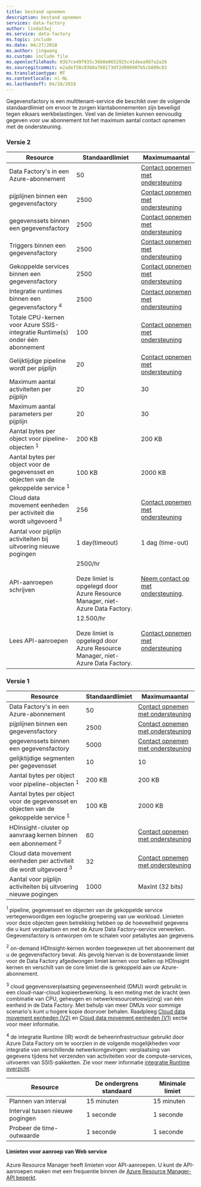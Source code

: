 ```yaml
---
title: bestand opnemen
description: bestand opnemen
services: data-factory
author: linda33wj
ms.service: data-factory
ms.topic: include
ms.date: 04/27/2018
ms.author: jingwang
ms.custom: include file
ms.openlocfilehash: 03b7ce49f935c36b0e0652925c41deea987a2a26
ms.sourcegitcommit: e2adef58c03b0a780173df2d988907b5cb809c82
ms.translationtype: MT
ms.contentlocale: nl-NL
ms.lasthandoff: 04/28/2018
---
```

Gegevensfactory is een multitenant-service die beschikt over de volgende standaardlimiet om ervoor te zorgen klantabonnementen zijn beveiligd tegen elkaars werkbelastingen. Veel van de limieten kunnen eenvoudig gegeven voor uw abonnement tot het maximum aantal contact opnemen met de ondersteuning.

### <a name="version-2"></a>Versie 2

| Resource | Standaardlimiet | Maximumaantal | 
| -------- | ------------- | ------------- | 
| Data Factory's in een Azure-abonnement | 50 | [Contact opnemen met ondersteuning](https://azure.microsoft.com/blog/2014/06/04/azure-limits-quotas-increase-requests/) |
| pijplijnen binnen een gegevensfactory | 2500 | [Contact opnemen met ondersteuning](https://azure.microsoft.com/blog/2014/06/04/azure-limits-quotas-increase-requests/) |
| gegevenssets binnen een gegevensfactory | 2500 | [Contact opnemen met ondersteuning](https://azure.microsoft.com/blog/2014/06/04/azure-limits-quotas-increase-requests/) |
| Triggers binnen een gegevensfactory | 2500 | [Contact opnemen met ondersteuning](https://azure.microsoft.com/blog/2014/06/04/azure-limits-quotas-increase-requests/) |
| Gekoppelde services binnen een gegevensfactory | 2500 | [Contact opnemen met ondersteuning](https://azure.microsoft.com/blog/2014/06/04/azure-limits-quotas-increase-requests/) |
| Integratie runtimes binnen een gegevensfactory <sup>4</sup> | 2500 | [Contact opnemen met ondersteuning](https://azure.microsoft.com/blog/2014/06/04/azure-limits-quotas-increase-requests/) |
| Totale CPU-kernen voor Azure SSIS-integratie Runtime(s) onder één abonnement | 100 | [Contact opnemen met ondersteuning](https://azure.microsoft.com/blog/2014/06/04/azure-limits-quotas-increase-requests/) |
| Gelijktijdige pipeline wordt per pijplijn | 20 | [Contact opnemen met ondersteuning](https://azure.microsoft.com/blog/2014/06/04/azure-limits-quotas-increase-requests/) |
| Maximum aantal activiteiten per pijplijn | 20 | 30 |
| Maximum aantal parameters per pijplijn | 20 | 30 |
| Aantal bytes per object voor pipeline-objecten <sup>1</sup> | 200 KB | 200 KB |
| Aantal bytes per object voor de gegevensset en objecten van de gekoppelde service <sup>1</sup> | 100 KB | 2000 KB |
| Cloud data movement eenheden per activiteit die wordt uitgevoerd <sup>3</sup> | 256 | [Contact opnemen met ondersteuning](https://azure.microsoft.com/blog/2014/06/04/azure-limits-quotas-increase-requests/) |
| Aantal voor pijplijn activiteiten bij uitvoering nieuwe pogingen | 1 day(timeout) | 1 dag (time-out) |
| API-aanroepen schrijven | 2500/hr<br/><br/> Deze limiet is opgelegd door Azure Resource Manager, niet-Azure Data Factory. | [Neem contact op met ondersteuning](https://azure.microsoft.com/blog/2014/06/04/azure-limits-quotas-increase-requests/). |
| Lees API-aanroepen | 12.500/hr<br/><br/> Deze limiet is opgelegd door Azure Resource Manager, niet-Azure Data Factory. | [Contact opnemen met ondersteuning](https://azure.microsoft.com/blog/2014/06/04/azure-limits-quotas-increase-requests/) |


### <a name="version-1"></a>Versie 1

| **Resource** | **Standaardlimiet** | **Maximumaantal** |
| --- | --- | --- |
| Data Factory's in een Azure-abonnement |50 |[Contact opnemen met ondersteuning](https://azure.microsoft.com/blog/2014/06/04/azure-limits-quotas-increase-requests/) |
| pijplijnen binnen een gegevensfactory |2500 |[Contact opnemen met ondersteuning](https://azure.microsoft.com/blog/2014/06/04/azure-limits-quotas-increase-requests/) |
| gegevenssets binnen een gegevensfactory |5000 |[Contact opnemen met ondersteuning](https://azure.microsoft.com/blog/2014/06/04/azure-limits-quotas-increase-requests/) |
| gelijktijdige segmenten per gegevensset |10 |10 |
| Aantal bytes per object voor pipeline-objecten <sup>1</sup> |200 KB |200 KB |
| Aantal bytes per object voor de gegevensset en objecten van de gekoppelde service <sup>1</sup> |100 KB |2000 KB |
| HDInsight-cluster op aanvraag kernen binnen een abonnement <sup>2</sup> |60 |[Contact opnemen met ondersteuning](https://azure.microsoft.com/blog/2014/06/04/azure-limits-quotas-increase-requests/) |
| Cloud data movement eenheden per activiteit die wordt uitgevoerd <sup>3</sup> |32 |[Contact opnemen met ondersteuning](https://azure.microsoft.com/blog/2014/06/04/azure-limits-quotas-increase-requests/) |
| Aantal voor pijplijn activiteiten bij uitvoering nieuwe pogingen |1000 |MaxInt (32 bits) |

<sup>1</sup> pipeline, gegevensset en objecten van de gekoppelde service vertegenwoordigen een logische groepering van uw workload. Limieten voor deze objecten geen betrekking hebben op de hoeveelheid gegevens die u kunt verplaatsen en met de Azure Data Factory-service verwerken. Gegevensfactory is ontworpen om te schalen voor petabytes aan gegevens.

<sup>2</sup> on-demand HDInsight-kernen worden toegewezen uit het abonnement dat u de gegevensfactory bevat. Als gevolg hiervan is de bovenstaande limiet voor de Data Factory afgedwongen limiet kernen voor bellen op HDInsight kernen en verschilt van de core limiet die is gekoppeld aan uw Azure-abonnement.

<sup>3</sup> cloud gegevensverplaatsing gegevenseenheid (DMU) wordt gebruikt in een cloud-naar-cloud kopieerbewerking. Is een meting met de kracht (een combinatie van CPU, geheugen en netwerkresourcetoewijzing) van één eenheid in de Data Factory. Met behulp van meer DMUs voor sommige scenario's kunt u hogere kopie doorvoer behalen. Raadpleeg [Cloud data movement eenheden (V2)](../articles/data-factory/copy-activity-performance.md#cloud-data-movement-units) en [Cloud data movement eenheden (V1)](../articles/data-factory/v1/data-factory-copy-activity-performance.md#cloud-data-movement-units) sectie voor meer informatie.

<sup>4</sup> de integratie Runtime (IR) wordt de beheerinfrastructuur gebruikt door Azure Data Factory om te voorzien in de volgende mogelijkheden voor integratie van verschillende netwerkomgevingen: verplaatsing van gegevens tijdens het verzenden van activiteiten voor de compute-services, uitvoeren van SSIS-pakketten. Zie voor meer informatie [integratie Runtime overzicht](../articles/data-factory/concepts-integration-runtime.md).

| **Resource** | **De ondergrens standaard** | **Minimale limiet** |
| --- | --- | --- |
| Plannen van interval |15 minuten |15 minuten |
| Interval tussen nieuwe pogingen |1 seconde |1 seconde |
| Probeer de time-outwaarde |1 seconde |1 seconde |

#### <a name="web-service-call-limits"></a>Limieten voor aanroep van Web service
Azure Resource Manager heeft limieten voor API-aanroepen. U kunt de API-aanroepen maken met een frequentie binnen de [Azure Resource Manager-API beperkt](../articles/azure-subscription-service-limits.md#resource-group-limits).
